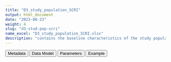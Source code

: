```yaml
---
title: "D3_study_population_SCRI"
output: html_document
date: "2023-08-23"
weight: 4
slug: "d3-stud-pop-scri"
name_excel: "D3_study_population_SCRI.xlsx"
description: "contains the baseline characteristics of the study population, the exposure to 2 doses of vaccines,  and the first occurrence of each outcome"
---
```


<script src="/rmarkdown-libs/core-js/shim.min.js"></script>
<script src="/rmarkdown-libs/react/react.min.js"></script>
<script src="/rmarkdown-libs/react/react-dom.min.js"></script>
<script src="/rmarkdown-libs/reactwidget/react-tools.js"></script>
<script src="/rmarkdown-libs/htmlwidgets/htmlwidgets.js"></script>
<link href="/rmarkdown-libs/reactable/reactable.css" rel="stylesheet" />
<script src="/rmarkdown-libs/reactable-binding/reactable.js"></script>
<div class="tab">
<button class="tablinks" onclick="openCity(event, &#39;Metadata&#39;)" id="defaultOpen">Metadata</button>
<button class="tablinks" onclick="openCity(event, &#39;Data Model&#39;)">Data Model</button>
<button class="tablinks" onclick="openCity(event, &#39;Parameters&#39;)">Parameters</button>
<button class="tablinks" onclick="openCity(event, &#39;Example&#39;)">Example</button>
</div>
<div id="Metadata" class="tabcontent">
<div id="htmlwidget-1" class="reactable html-widget " style="width:auto;height:600px;"></div>
<script type="application/json" data-for="htmlwidget-1">{"x":{"tag":{"name":"Reactable","attribs":{"data":{"medatata_name":["Name of the dataset","Content of the dataset","Unit of observation","Dataset where the list of UoOs is fully listed and with 1 record per UoO","How many observations per UoO","Variables capturing the UoO","Primary key","Parameters",null,null,null,null,null,null,null,null,null,null,null,null],"metadata_content":["D3_study_population_SCRI","contains the baseline characteristics of the study population, the exposure to 2 doses of vaccines,  and the first occurrence of each outcome","a person in the readiness study population (D4_study_population)","D4_study_population","1","person_id",null,null,null,null,null,null,null,null,null,null,null,null,null,null]},"columns":[{"id":"medatata_name","name":"medatata_name","type":"character"},{"id":"metadata_content","name":"metadata_content","type":"character"}],"sortable":false,"searchable":true,"pagination":false,"highlight":true,"bordered":true,"striped":true,"style":{"maxWidth":1800},"height":"600px","dataKey":"dbec5275b2527a6280d658de5adffb7f"},"children":[]},"class":"reactR_markup"},"evals":[],"jsHooks":[]}</script>
</div>
<div id="Data Model" class="tabcontent">
<div id="htmlwidget-2" class="reactable html-widget " style="width:auto;height:600px;"></div>
<script type="application/json" data-for="htmlwidget-2">{"x":{"tag":{"name":"Reactable","attribs":{"data":{"VarName":["person_id","sex","age_at_study_entry","study_entry_date","study_exit_date","datasource","type_vax1 ","type_vax2 ","type_vax3","date_vax1 ","date_vax2 ","date_vax3","outcome_date","date_of_death","covid19_date",null,null,null,null,null],"Description":["unique person identifier","sex at study start","age at study start in years","Date when the person enters the study","Date when the person exits the study","dataset record comes from","brand of first vaccine ","brand of second vaccine ","brand of third vaccine","date of first vaccination ","date of second vaccination ","date of third vaccination","date of outcome of interest","date of death (if any) ","date of first diagnosis of Covid-19 (if any)",null,null,null,null,null],"Format":["character","character","integer","date","date","character","character ","character ","character ","date ","date ","date ","date","date ","date",null,null,null,null,null],"Vocabulary":["from cdm persons","from cdm persons",null,null,null,"BIFAP, PHARMO, ARS, CPRD, SIDIAP","pfizer astrazeneca moderna janssen","pfizer astrazeneca moderna janssen","pfizer astrazeneca moderna janssen","yyyymmdd ","yyyymmdd ","yyyymmdd ","yyyymmdd ","yyymmdd","yyymmdd",null,null,null,null,null],"Parameters":[null,null,null,null,null,null,null,null,null,null,null,null,null,"  ",null,null,null,null,null,null],"Notes and examples":["from cdm persons",null,null,null,null,"can be updated if more data sources are added","  ","If applicable.","If applicable.",null,null,null,"depends on analysis; in case of multiple outcomes each has its own date variable",null,null,null,null,null,null,null],"Source tables and variables":[null,null,null,null,null,null,null,null,null,null,null,null,null,null,null,null,null,null,null,null],"Retrieved":["yes","yes","yes","yes","yes","yes","yes","yes","yes","yes","yes","yes","yes","yes","yes",null,null,null,null,null],"Calculated":[null,null,null,null,null,null,null,null,null,null,null,null,null,null,null,null,null,null,null,null],"Algorithm_id":[null,null,null,null,null,null,null,null,null,null,null,null,null,null,null,null,null,null,null,null],"Rule":[null,null,null,null,null,null,null,null,null,null,null,null,null,null,null,null,null,null,null,null]},"columns":[{"id":"VarName","name":"VarName","type":"character"},{"id":"Description","name":"Description","type":"character"},{"id":"Format","name":"Format","type":"character"},{"id":"Vocabulary","name":"Vocabulary","type":"character"},{"id":"Parameters","name":"Parameters","type":"character"},{"id":"Notes and examples","name":"Notes and examples","type":"character"},{"id":"Source tables and variables","name":"Source tables and variables","type":"logical"},{"id":"Retrieved","name":"Retrieved","type":"character"},{"id":"Calculated","name":"Calculated","type":"logical"},{"id":"Algorithm_id","name":"Algorithm_id","type":"logical"},{"id":"Rule","name":"Rule","type":"logical"}],"sortable":false,"searchable":true,"pagination":false,"highlight":true,"bordered":true,"striped":true,"style":{"maxWidth":1800},"height":"600px","dataKey":"79a02e1aba8efc58ad92db3047b73004"},"children":[]},"class":"reactR_markup"},"evals":[],"jsHooks":[]}</script>
</div>
<div id="Parameters" class="tabcontent">
<div id="htmlwidget-3" class="reactable html-widget " style="width:auto;height:600px;"></div>
<script type="application/json" data-for="htmlwidget-3">{"x":{"tag":{"name":"Reactable","attribs":{"data":{"parameter in the variable name":["outcome","outcome","outcome","outcome","outcome",null,null,null,null,null,null,null,null,null,null,null,null,null,null,null],"values":["myocarditis","pericarditis","otitis_externa","valvular_heart_disease","gout",null,null,null,null,null,null,null,null,null,null,null,null,null,null,null],"name of macro":["SCRI_variables_vocabulary$scri","SCRI_variables_vocabulary$scri","SCRI_variables_vocabulary$scri","SCRI_variables_vocabulary$scri","SCRI_variables_vocabulary$scri",null,null,null,null,null,null,null,null,null,null,null,null,null,null,null]},"columns":[{"id":"parameter in the variable name","name":"parameter in the variable name","type":"character"},{"id":"values","name":"values","type":"character"},{"id":"name of macro","name":"name of macro","type":"character"}],"sortable":false,"searchable":true,"pagination":false,"highlight":true,"bordered":true,"striped":true,"style":{"maxWidth":1800},"height":"600px","dataKey":"fa3bc15e68d64145da0a7358f4db7343"},"children":[]},"class":"reactR_markup"},"evals":[],"jsHooks":[]}</script>
</div>
<div id="Example" class="tabcontent">
<div id="htmlwidget-4" class="reactable html-widget " style="width:auto;height:600px;"></div>
<script type="application/json" data-for="htmlwidget-4">{"x":{"tag":{"name":"Reactable","attribs":{"data":{"person_id":["P0007","P0010","P0013","P0014","P0018","P0025","P0026","P0029","P0032","P0033","P0036","P0040","P0042","P0048","P0052","P0056","P0060","P0061","P0064","P0067"],"study_exit_date":["2020-11-15T00:00:00Z","2021-06-30T00:00:00Z","2021-06-30T00:00:00Z","2021-05-06T00:00:00Z","2020-11-21T00:00:00Z","2021-06-30T00:00:00Z","2021-06-30T00:00:00Z","2021-06-30T00:00:00Z","2019-12-05T00:00:00Z","2021-06-30T00:00:00Z","2019-01-08T00:00:00Z","2021-06-30T00:00:00Z","2021-06-30T00:00:00Z","2021-06-30T00:00:00Z","2021-06-30T00:00:00Z","2021-06-30T00:00:00Z","2020-01-04T00:00:00Z","2021-06-30T00:00:00Z","2021-06-30T00:00:00Z","2021-06-30T00:00:00Z"],"study_entry_date":["2019-11-17T00:00:00Z","2019-01-01T00:00:00Z","2019-01-01T00:00:00Z","2019-01-01T00:00:00Z","2019-01-01T00:00:00Z","2019-01-01T00:00:00Z","2019-01-01T00:00:00Z","2019-01-01T00:00:00Z","2019-10-21T00:00:00Z","2019-01-01T00:00:00Z","2019-01-01T00:00:00Z","2019-01-01T00:00:00Z","2019-01-01T00:00:00Z","2019-01-01T00:00:00Z","2019-01-01T00:00:00Z","2021-03-29T00:00:00Z","2019-01-01T00:00:00Z","2019-01-01T00:00:00Z","2019-01-01T00:00:00Z","2019-04-22T00:00:00Z"],"date_vax1":[null,"2021-05-21T00:00:00Z","2021-05-22T00:00:00Z","2021-04-18T00:00:00Z",null,"2021-06-28T00:00:00Z",null,null,null,"2021-01-14T00:00:00Z",null,null,null,"2021-06-20T00:00:00Z","2021-04-11T00:00:00Z",null,null,"2021-03-22T00:00:00Z",null,null],"date_vax2":[null,"2021-06-30T00:00:00Z",null,null,null,null,null,null,null,"2021-02-05T00:00:00Z",null,null,null,null,"2021-05-01T00:00:00Z",null,null,"2021-04-10T00:00:00Z",null,null],"date_vax3":[null,null,null,null,null,null,null,null,null,"2021-06-18T00:00:00Z",null,null,null,null,null,null,null,null,null,null],"type_vax1":[null,"pfizer","pfizer","pfizer",null,"moderna",null,null,null,"pfizer",null,null,null,"pfizer","pfizer",null,null,"pfizer",null,null],"type_vax2":[null,"pfizer",null,null,null,null,null,null,null,"pfizer",null,null,null,null,"pfizer",null,null,"pfizer",null,null],"type_vax3":[null,null,null,null,null,null,null,null,null,"pfizer",null,null,null,null,null,null,null,null,null,null],"type_vax4":[null,null,null,null,null,null,null,null,null,null,null,null,null,null,null,null,null,null,null,null],"date_vax4":[null,null,null,null,null,null,null,null,null,null,null,null,null,null,null,null,null,null,null,null],"sex":["F","F","F","M","F","M","M","M","M","M","M","M","F","M","F","F","M","F","M","F"],"date_of_death":[null,null,null,null,null,null,null,null,null,null,null,null,null,null,null,null,null,null,null,null],"age_at_study_entry":[3,49,48,76,57,36,33,41,29,90,66,24,35,49,80,7,47,87,24,40],"datasource":["TEST","TEST","TEST","TEST","TEST","TEST","TEST","TEST","TEST","TEST","TEST","TEST","TEST","TEST","TEST","TEST","TEST","TEST","TEST","TEST"],"covid19_date":[null,"2021-01-12T00:00:00Z",null,null,null,null,null,null,null,null,null,null,"2020-05-25T00:00:00Z",null,null,null,null,null,null,"2021-01-17T00:00:00Z"],"gout_date":[null,null,null,null,null,null,null,null,null,null,null,null,null,null,null,null,null,null,null,null],"otitis_externa_date":[null,null,null,"2021-03-15T00:00:00Z",null,null,null,null,null,null,null,null,null,null,null,null,null,null,null,null],"pericarditis_date":[null,null,null,null,null,null,null,null,null,null,null,null,null,null,null,null,null,null,null,null],"valvular_heart_disease_date":[null,null,null,null,null,null,null,null,null,null,null,null,null,null,null,null,null,null,null,null],"gout":[null,null,null,null,null,null,null,null,null,null,null,null,null,null,null,null,null,null,null,null],"myocarditis":[null,null,null,null,null,null,null,null,null,null,null,null,null,null,null,null,null,null,null,null],"pericarditis":[null,null,null,null,null,null,null,null,null,null,null,null,null,null,null,null,null,null,null,null],"otitis_externa":["NA","NA","NA",1,"NA","NA","NA","NA","NA","NA","NA","NA","NA","NA","NA","NA","NA","NA","NA","NA"],"valvular_heart_disease":[null,null,null,null,null,null,null,null,null,null,null,null,null,null,null,null,null,null,null,null]},"columns":[{"id":"person_id","name":"person_id","type":"character"},{"id":"study_exit_date","name":"study_exit_date","type":"Date"},{"id":"study_entry_date","name":"study_entry_date","type":"Date"},{"id":"date_vax1","name":"date_vax1","type":"Date"},{"id":"date_vax2","name":"date_vax2","type":"Date"},{"id":"date_vax3","name":"date_vax3","type":"Date"},{"id":"type_vax1","name":"type_vax1","type":"character"},{"id":"type_vax2","name":"type_vax2","type":"character"},{"id":"type_vax3","name":"type_vax3","type":"character"},{"id":"type_vax4","name":"type_vax4","type":"logical"},{"id":"date_vax4","name":"date_vax4","type":"logical"},{"id":"sex","name":"sex","type":"character"},{"id":"date_of_death","name":"date_of_death","type":"logical"},{"id":"age_at_study_entry","name":"age_at_study_entry","type":"numeric"},{"id":"datasource","name":"datasource","type":"character"},{"id":"covid19_date","name":"covid19_date","type":"Date"},{"id":"gout_date","name":"gout_date","type":"logical"},{"id":"otitis_externa_date","name":"otitis_externa_date","type":"Date"},{"id":"pericarditis_date","name":"pericarditis_date","type":"logical"},{"id":"valvular_heart_disease_date","name":"valvular_heart_disease_date","type":"logical"},{"id":"gout","name":"gout","type":"logical"},{"id":"myocarditis","name":"myocarditis","type":"logical"},{"id":"pericarditis","name":"pericarditis","type":"logical"},{"id":"otitis_externa","name":"otitis_externa","type":"numeric"},{"id":"valvular_heart_disease","name":"valvular_heart_disease","type":"logical"}],"sortable":false,"searchable":true,"pagination":false,"highlight":true,"bordered":true,"striped":true,"style":{"maxWidth":1800},"height":"600px","dataKey":"64679e187a7958be1b5a98351c1de399"},"children":[]},"class":"reactR_markup"},"evals":[],"jsHooks":[]}</script>
</div>
